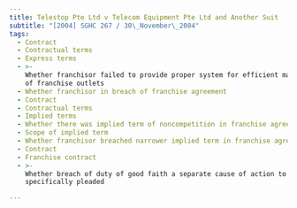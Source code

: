 ```yaml
---
title: Telestop Pte Ltd v Telecom Equipment Pte Ltd and Another Suit
subtitle: "[2004] SGHC 267 / 30\_November\_2004"
tags:
  - Contract
  - Contractual terms
  - Express terms
  - >-
    Whether franchisor failed to provide proper system for efficient management
    of franchise outlets
  - Whether franchisor in breach of franchise agreement
  - Contract
  - Contractual terms
  - Implied terms
  - Whether there was implied term of noncompetition in franchise agreements
  - Scope of implied term
  - Whether franchisor breached narrower implied term in franchise agreement
  - Contract
  - Franchise contract
  - >-
    Whether breach of duty of good faith a separate cause of action to be
    specifically pleaded

---
```


